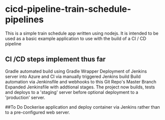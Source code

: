 # cicd-pipeline-train-schedule-pipelines

This is a simple train schedule app written using nodejs. It is intended to be used as a basic example application to use with the build of a CI / CD pipeline

## CI /CD steps implement thus far

Gradle automated build using Gradle Wrapper
Deployment of Jenkins server into Azure and CI via manually triggered Jenkins build
Build automation via Jenkinsfile and webhooks to this Git Repo's Master Branch
Expanded Jenkinsfile with addtional stages.  The project now builds, tests and deploys to a 'staging' server before optional deployment to a 'production' server.

##To Do
Dockerise application and deploy container via Jenkins rather than to a pre-configured web server.
